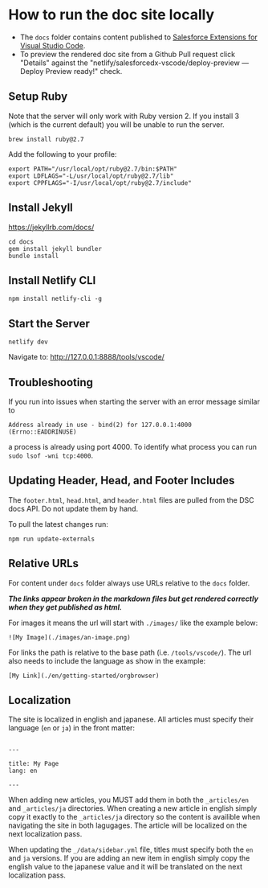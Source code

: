# How to run the doc site locally

- The `docs` folder contains content published to [Salesforce Extensions for Visual Studio Code](https://developer.salesforce.com/tools/vscode).
- To preview the rendered doc site from a Github Pull request click "Details" against the "netlify/salesforcedx-vscode/deploy-preview — Deploy Preview ready!" check.


## Setup Ruby

Note that the server will only work with Ruby version 2. If you install 3 (which is the current default) you will be unable to run the server.

```
brew install ruby@2.7
```

Add the following to your profile:

```
export PATH="/usr/local/opt/ruby@2.7/bin:$PATH"
export LDFLAGS="-L/usr/local/opt/ruby@2.7/lib"
export CPPFLAGS="-I/usr/local/opt/ruby@2.7/include"
```

## Install Jekyll

https://jekyllrb.com/docs/

```
cd docs
gem install jekyll bundler
bundle install
```

## Install Netlify CLI

```
npm install netlify-cli -g
```

## Start the Server

```
netlify dev
```

Navigate to: http://127.0.0.1:8888/tools/vscode/

## Troubleshooting

If you run into issues when starting the server with an error message similar to

```
Address already in use - bind(2) for 127.0.0.1:4000 (Errno::EADDRINUSE)
```

a process is already using port 4000. To identify what process you can run `sudo lsof -wni tcp:4000`.

## Updating Header, Head, and Footer Includes

The `footer.html`, `head.html`, and `header.html` files are pulled from the DSC docs API. Do not update them by hand.

To pull the latest changes run:

```
npm run update-externals
```

## Relative URLs

For content under `docs` folder always use URLs relative to the `docs` folder.

**_The links appear broken in the markdown files but get rendered correctly when they get published as html._**

For images it means the url will start with `./images/` like the example below:

```
![My Image](./images/an-image.png)
```

For links the path is relative to the base path (i.e. `/tools/vscode/`). The url also needs to include the language as show in the example:

```
[My Link](./en/getting-started/orgbrowser)
```

## Localization

The site is localized in english and japanese. All articles must specify their language (`en` or `ja`) in the front matter:

```

---

title: My Page
lang: en

---

```

When adding new articles, you MUST add them in both the `_articles/en` and `_articles/ja` directories. When creating a new article in english simply copy it exactly to the `_articles/ja` directory so the content is availible when navigating the site in both lagugages. The article will be localized on the next localization pass.

When updating the `_/data/sidebar.yml` file, titles must specify both the `en` and `ja` versions. If you are adding an new item in english simply copy the english value to the japanese value and it will be translated on the next localization pass.

```

```
